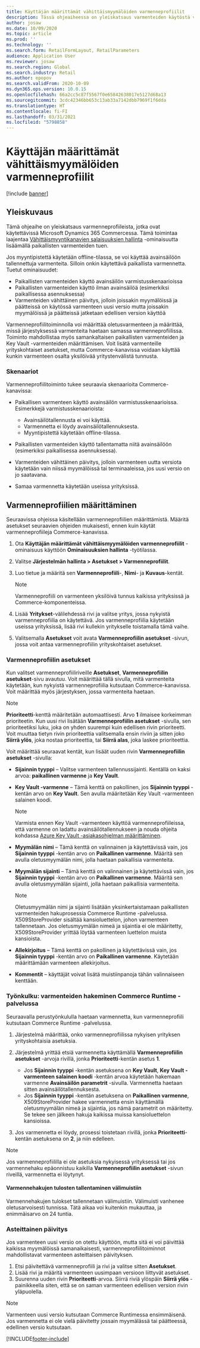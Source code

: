 ```yaml
---
title: Käyttäjän määrittämät vähittäismyymälöiden varmenneprofiilit
description: Tässä ohjeaiheessa on yleiskatsaus varmenteiden käytöstä vähittäismyymälöissä.
author: josaw
ms.date: 10/09/2020
ms.topic: article
ms.prod: ''
ms.technology: ''
ms.search.form: RetailFormLayout, RetailParameters
audience: Application User
ms.reviewer: josaw
ms.search.region: Global
ms.search.industry: Retail
ms.author: epopov
ms.search.validFrom: 2020-10-09
ms.dyn365.ops.version: 10.0.15
ms.openlocfilehash: 66a2cc5c87f5567f0e65842638017e5127d68a13
ms.sourcegitcommit: 3cdc42346bb653c13ab33a7142dbb7969f1f6dda
ms.translationtype: HT
ms.contentlocale: fi-FI
ms.lasthandoff: 03/31/2021
ms.locfileid: "5798858"
---
```

# <a name="user-defined-certificate-profiles-for-retail-stores"></a>Käyttäjän määrittämät vähittäismyymälöiden varmenneprofiilit

[!include [banner](../includes/banner.md)]


## <a name="overview"></a>Yleiskuvaus

Tämä ohjeaihe on yleiskatsaus varmenneprofiileista, jotka ovat käytettävissä Microsoft Dynamics 365 Commercessa. Tämä toimintaa laajentaa [Vähittäismyyntikanavien salaisuuksien hallinta](../dev-itpro/manage-secrets.md) -ominaisuutta lisäämällä paikallisten varmenteiden tuen.

Jos myyntipistettä käytetään offline-tilassa, se voi käyttää avainsäilöön tallennettuja varmenteita. Silloin onkin käytettävä paikallista varmennetta. Tuetut ominaisuudet:

- Paikallisten varmenteiden käyttö avainsäilön varmistusskenaarioissa
- Paikallisten varmenteiden käyttö ilman avainsäilöä (esimerkiksi paikallisessa asennuksessa)
- Varmenteiden vähittäinen päivitys, jolloin joissakin myymälöissä ja päätteissä on käytössä varmenteen uusi versio mutta joissakin myymälöissä ja päätteissä jatketaan edellisen version käyttöä

Varmenneprofiilitoiminnolla voi määrittää oletusvarmenteen ja määrittää, missä järjestyksessä varmenteita haetaan samassa varmenneprofiilissa. Toiminto mahdollistaa myös samankaltaisen paikallisten varmenteiden ja Key Vault -varmenteiden määrittämisen. Voit lisätä varmenteille yrityskohtaiset asetukset, mutta Commerce-kanavissa voidaan käyttää kunkin varmenteen osalta yksilöivää yritystenvälistä tunnusta.

### <a name="scenarios"></a>Skenaariot

Varmenneprofiilitoiminto tukee seuraavia skenaarioita Commerce-kanavissa:

- Paikallisen varmenteen käyttö avainsäilön varmistusskenaarioissa. Esimerkkejä varmistusskenaarioista:

    - Avainsäilötallennusta ei voi käyttää.
    - Varmennetta ei löydy avainsäilötallennuksesta.
    - Myyntipistettä käytetään offline-tilassa.

- Paikallisten varmenteiden käyttö tallentamatta niitä avainsäilöön (esimerkiksi paikallisessa asennuksessa).
- Varmenteiden vähittäinen päivitys, jolloin varmenteen uutta versiota käytetään vain niissä myymälöissä tai terminaaleissa, jos uusi versio on jo saatavana.
- Samaa varmennetta käytetään useissa yrityksissä.

## <a name="set-up-certificate-profiles"></a>Varmenneprofiilien määrittäminen

Seuraavissa ohjeissa käsitellään varmenneprofiilien määrittämistä. Määritä asetukset seuraavien ohjeiden mukaisesti, ennen kuin käytät varmenneprofiileja Commerce-kanavissa.

1. Ota **Käyttäjän määrittämät vähittäismyymälöiden varmenneprofiilit** -ominaisuus käyttöön **Ominaisuuksien hallinta** -työtilassa.
2. Valitse **Järjestelmän hallinta \> Asetukset \> Varmenneprofiilit**.
3. Luo tietue ja määritä sen **Varmenneprofiili**-, **Nimi**- ja **Kuvaus**-kentät.

    > [!NOTE]
    > Varmenneprofiili on varmenteen yksilöivä tunnus kaikissa yrityksissä ja Commerce-komponenteissa.

3. Lisää **Yritykset**-välilehdessä rivi ja valitse yritys, jossa nykyistä varmenneprofiilia on käytettävä. Jos varmenneprofiilia käytetään useissa yrityksissä, lisää rivi kullekin yritykselle toistamalla tämä vaihe.
4. Valitsemalla **Asetukset** voit avata **Varmenneprofiilin asetukset** -sivun, jossa voit antaa varmenneprofiilin yrityskohtaiset asetukset.

### <a name="certificate-profile-settings"></a>Varmenneprofiilin asetukset

Kun valitset varmenneprofiiliriveille **Asetukset**, **Varmenneprofiilin asetukset**-sivu avautuu. Voit määrittää tällä sivulla, mitä varmenteita käytetään, kun nykyistä varmenneprofiilia kutsutaan Commerce-kanavissa. Voit määrittää myös järjestyksen, jossa varmenteita haetaan.

> [!NOTE]
> **Prioriteetti**-kenttä määritetään automaattisesti. Arvo **1** ilmaisee korkeimman prioriteetin. Kun uusi rivi lisätään **Varmenneprofiilin asetukset** -sivulla, sen prioriteetiksi luku, joka on yhden suurempi kuin edellisen rivin prioriteetti. Voit muuttaa tietyn rivin prioriteettia valitsemalla ensin riviin ja sitten joko **Siirrä ylös**, joka nostaa prioriteettia, tai **Siirrä alas**, joka laskee prioriteettia.

Voit määrittää seuraavat kentät, kun lisäät uuden rivin **Varmenneprofiilin asetukset** -sivulla:

- **Sijainnin tyyppi** – Valitse varmenteen tallennussijainti. Kentällä on kaksi arvoa: **paikallinen varmenne** ja **Key Vault**.
- **Key Vault -varmenne** – Tämä kenttä on pakollinen, jos **Sijainnin tyyppi** -kentän arvo on **Key Vault**. Sen avulla määritetään Key Vault -varmenteen salainen koodi.

    > [!NOTE]
    > Varmista ennen Key Vault -varmenteen käyttöä varmenneprofiileissa, että varmenne on ladattu avainsäilötallennukseen ja nouda ohjeita kohdassa [Azure Key Vault -asiakasohjelman määrittäminen](https://docs.microsoft.com/dynamics365/finance/localizations/setting-up-azure-key-vault-client).

- **Myymälän nimi** – Tämä kenttä on valinnainen ja käytettävissä vain, jos **Sijainnin tyyppi** -kentän arvo on **Paikallinen varmenne**. Määritä sen avulla oletusmyymälän nimi, jolla haetaan paikallisia varmenteita.
- **Myymälän sijainti** – Tämä kenttä on valinnainen ja käytettävissä vain, jos **Sijainnin tyyppi** -kentän arvo on **Paikallinen varmenne**. Määritä sen avulla oletusmyymälän sijainti, jolla haetaan paikallisia varmenteita.

    > [!NOTE]
    > Oletusmyymälän nimi ja sijainti lisätään yksinkertaistamaan paikallisten varmenteiden hakuprosessia Commerce Runtime -palvelussa. X509StoreProvider sisältää kansioluettelon, johon varmenteen tallennetaan. Jos oletusmyymälän nimeä ja sijaintia ei ole määritetty, X509StoreProvider yrittää löytää varmenteen luettelon muista kansioista.

- **Allekirjoitus** – Tämä kenttä on pakollinen ja käytettävissä vain, jos **Sijainnin tyyppi** -kentän arvo on **Paikallinen varmenne**. Käytetään määrittämään varmenteen allekirjoitus.
- **Kommentit** – käyttäjät voivat lisätä muistiinpanoja tähän valinnaiseen kenttään.

### <a name="workflow-searching-certificates-in-the-commerce-runtime"></a>Työnkulku: varmenteiden hakeminen Commerce Runtime -palvelussa

Seuraavalla perustyönkululla haetaan varmennetta, kun varmenneprofiili kutsutaan Commerce Runtime -palvelussa.

1. Järjestelmä määrittää, onko varmenneprofiilissa nykyisen yrityksen yrityskohtaisia asetuksia.
1. Järjestelmä yrittää etsiä varmennetta käyttämällä **Varmenneprofiilin asetukset** -arvoja rivillä, jonka **Prioriteetti**-kentän asetus **1**.

    - Jos **Sijainnin tyyppi** -kentän asetuksena on **Key Vault**, **Key Vault -varmenteen salainen koodi** -kentän arvoa käytetään hakemaan varmenne **Avainsäilön parametrit** -sivulla. Varmennetta haetaan sitten avainsäilötallennuksesta.
    - Jos **Sijainnin tyyppi** -kentän asetuksena on **Paikallinen varmenne**, X509StoreProvider hakee varmennetta ensin käyttämällä oletusmyymälän nimeä ja sijaintia, jos nämä parametrit on määritetty. Se tekee sen jälkeen hakuja kaikissa muissa kansioluettelon kansioissa.

1. Jos varmennetta ei löydy, prosessi toistetaan rivillä, jonka **Prioriteetti**-kentän asetuksena on **2**, ja niin edelleen.

> [!NOTE]
> Jos varmenneprofiililla ei ole asetuksia nykyisessä yrityksessä tai jos varmennehaku epäonnistuu kaikilla **Varmenneprofiilin asetukset** -sivun riveillä, varmennetta ei löytynyt.

#### <a name="caching-the-results-of-certificate-searches"></a>Varmennehakujen tulosten tallentaminen välimuistiin

Varmennehakujen tulokset tallennetaan välimuistiin. Välimuisti vanhenee oletusarvoisesti tunnissa. Tätä aikaa voi kuitenkin mukauttaa, ja enimmäisarvo on 24 tuntia.

### <a name="gradual-update"></a>Asteittainen päivitys

Jos varmenteen uusi versio on otettu käyttöön, mutta sitä ei voi päivittää kaikissa myymälöissä samanaikaisesti, varmenneprofiilitoiminnot mahdollistavat varmenteen asteittaisen päivityksen.

1. Etsi päivitettävä varmenneprofiili ja rivi ja valitse sitten **Asetukset**.
1. Lisää rivi ja määritä varmenteen uusimpaan versioon liittyvät asetukset.
1. Suurenna uuden rivin **Prioriteetti**-arvoa. Siirrä riviä ylöspäin **Siirrä ylös** -painikkeella siten, että se on saman varmenteen edellisen version rivin yläpuolella.

> [!NOTE]
> Varmenteen uusi versio kutsutaan Commerce Runtimessa ensimmäisenä. Jos varmennetta ei ole vielä päivitetty jossain myymälässä tai päätteessä, edellinen versio kutsutaan.


[!INCLUDE[footer-include](../../includes/footer-banner.md)]